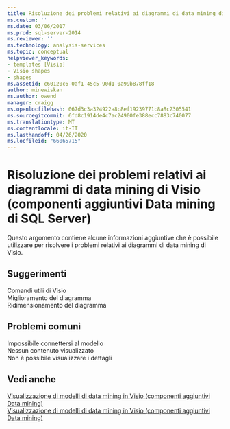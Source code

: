 ```yaml
---
title: Risoluzione dei problemi relativi ai diagrammi di data mining di Visio (SQL Server componenti aggiuntivi Data mining) | Microsoft Docs
ms.custom: ''
ms.date: 03/06/2017
ms.prod: sql-server-2014
ms.reviewer: ''
ms.technology: analysis-services
ms.topic: conceptual
helpviewer_keywords:
- templates [Visio]
- Visio shapes
- shapes
ms.assetid: c60120c6-0af1-45c5-90d1-0a99b878ff18
author: minewiskan
ms.author: owend
manager: craigg
ms.openlocfilehash: 067d3c3a324922a8c8ef19239771c8a8c2305541
ms.sourcegitcommit: 6fd8c1914de4c7ac24900fe388ecc7883c740077
ms.translationtype: MT
ms.contentlocale: it-IT
ms.lasthandoff: 04/26/2020
ms.locfileid: "66065715"
---
```

# <a name="troubleshooting-visio-data-mining-diagrams-sql-server-data-mining-add-ins"></a>Risoluzione dei problemi relativi ai diagrammi di data mining di Visio (componenti aggiuntivi Data mining di SQL Server)
  Questo argomento contiene alcune informazioni aggiuntive che è possibile utilizzare per risolvere i problemi relativi ai diagrammi di data mining di Visio.  
  
## <a name="tips"></a>Suggerimenti  
 Comandi utili di Visio  
  Miglioramento del diagramma  
  Ridimensionamento del diagramma  
  
## <a name="common-issues"></a>Problemi comuni  
 Impossibile connettersi al modello  
  Nessun contenuto visualizzato  
  Non è possibile visualizzare i dettagli  
  
## <a name="see-also"></a>Vedi anche  
 [Visualizzazione di modelli di data mining in Visio &#40;componenti aggiuntivi Data mining&#41;](viewing-data-mining-models-in-visio-data-mining-add-ins.md)   
 [Visualizzazione di modelli di data mining in Visio &#40;componenti aggiuntivi Data mining&#41;](viewing-data-mining-models-in-visio-data-mining-add-ins.md)  
  
  
